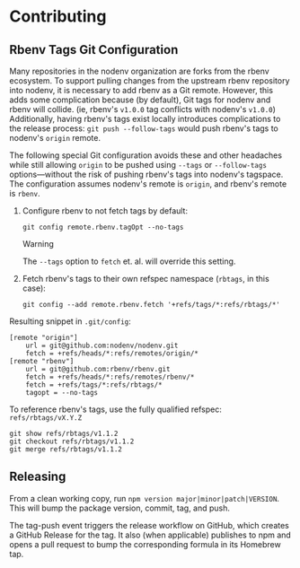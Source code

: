 <!--
This is a default contributing guide that applies to the entire nodenv organization.
It may be overridden by a repo-specific contributing guide.
https://docs.github.com/en/communities/setting-up-your-project-for-healthy-contributions/creating-a-default-community-health-file
-->

# Contributing

## Rbenv Tags Git Configuration

Many repositories in the nodenv organization are forks from the rbenv
ecosystem. To support pulling changes from the upstream rbenv repository into
nodenv, it is necessary to add rbenv as a Git remote. However, this adds some
complication because (by default), Git tags for nodenv and rbenv will collide.
(ie, rbenv's `v1.0.0` tag conflicts with nodenv's `v1.0.0`) Additionally,
having rbenv's tags exist locally introduces complications to the release
process: `git push --follow-tags` would push rbenv's tags to nodenv's `origin`
remote.

The following special Git configuration avoids these and other headaches while
still allowing `origin` to be pushed using `--tags` or `--follow-tags`
options—without the risk of pushing rbenv's tags into nodenv's tagspace. The
configuration assumes nodenv's remote is `origin`, and rbenv's remote is
`rbenv`.

1. Configure rbenv to not fetch tags by default:

   ```console
   git config remote.rbenv.tagOpt --no-tags
   ```

   > [!WARNING]
   > The `--tags` option to `fetch` et. al. will override this setting.

2. Fetch rbenv's tags to their own refspec namespace (`rbtags`, in this case):

   ```console
   git config --add remote.rbenv.fetch '+refs/tags/*:refs/rbtags/*'
   ```

Resulting snippet in `.git/config`:

```gitconfig
[remote "origin"]
    url = git@github.com:nodenv/nodenv.git
    fetch = +refs/heads/*:refs/remotes/origin/*
[remote "rbenv"]
    url = git@github.com:rbenv/rbenv.git
    fetch = +refs/heads/*:refs/remotes/rbenv/*
    fetch = +refs/tags/*:refs/rbtags/*
    tagopt = --no-tags
```

To reference rbenv's tags, use the fully qualified refspec: `refs/rbtags/vX.Y.Z`

```console
git show refs/rbtags/v1.1.2
git checkout refs/rbtags/v1.1.2
git merge refs/rbtags/v1.1.2
```

## Releasing

From a clean working copy, run `npm version major|minor|patch|VERSION`.
This will bump the package version, commit, tag, and push.

The tag-push event triggers the release workflow on GitHub, which creates a
GitHub Release for the tag. It also (when applicable) publishes to npm and
opens a pull request to bump the corresponding formula in its Homebrew tap.
